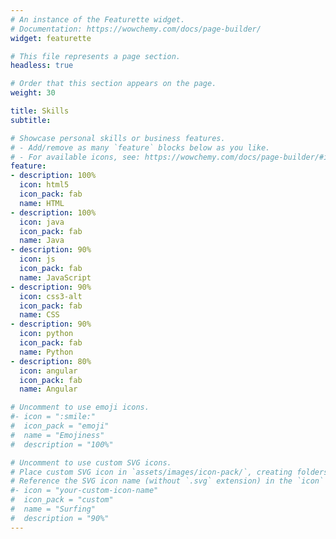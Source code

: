 ```yaml
---
# An instance of the Featurette widget.
# Documentation: https://wowchemy.com/docs/page-builder/
widget: featurette

# This file represents a page section.
headless: true

# Order that this section appears on the page.
weight: 30

title: Skills
subtitle:

# Showcase personal skills or business features.
# - Add/remove as many `feature` blocks below as you like.
# - For available icons, see: https://wowchemy.com/docs/page-builder/#icons
feature:
- description: 100%
  icon: html5
  icon_pack: fab
  name: HTML
- description: 100%
  icon: java
  icon_pack: fab
  name: Java
- description: 90%
  icon: js
  icon_pack: fab
  name: JavaScript
- description: 90%
  icon: css3-alt
  icon_pack: fab
  name: CSS
- description: 90%
  icon: python
  icon_pack: fab
  name: Python
- description: 80%
  icon: angular
  icon_pack: fab
  name: Angular

# Uncomment to use emoji icons.
#- icon = ":smile:"
#  icon_pack = "emoji"
#  name = "Emojiness"
#  description = "100%"  

# Uncomment to use custom SVG icons.
# Place custom SVG icon in `assets/images/icon-pack/`, creating folders if necessary.
# Reference the SVG icon name (without `.svg` extension) in the `icon` field.
#- icon = "your-custom-icon-name"
#  icon_pack = "custom"
#  name = "Surfing"
#  description = "90%"
---
```

